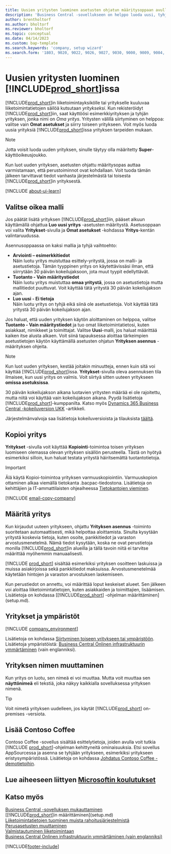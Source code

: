 ```yaml
---
title: Uusien yritysten luominen asetusten ohjatun määritysoppaan avulla
description: 'Business Central -sovellukseen on helppo luoda uusi, tyhjä yritys. Asetusten ohjattu määritysopas antaa tarkkoja ohjeita, ja voit tuoda liiketoimintatiedot.'
author: brentholtorf
ms.author: bholtorf
ms.reviewer: bholtorf
ms.topic: conceptual
ms.date: 04/14/2023
ms.custom: bap-template
ms.search.keywords: 'company, setup wizard'
ms.search.form: '1803, 9020, 9022, 9026, 9027, 9030, 9000, 9009, 9004, 9005, 9024, 9006, 9007, 9010, 9016, 9017'
---
```

# <a name="create-new-companies-in-"></a>Uusien yritysten luominen [!INCLUDE[prod_short](includes/prod_short.md)]issa

[!INCLUDE[prod_short](includes/prod_short.md)]in liiketoimintayksikölle tai yritykselle kuuluvaa liiketoimintatietojen säilöä kutsutaan *yritykseksi*. Kun rekisteröidyt [!INCLUDE[prod_short](includes/prod_short.md)]iin, saat käyttöösi esimerkkiyrityksen ja tyhjän yrityksen, jonka nimi on *Oma yritys*. Yritysten välillä siirtyminen on helppoa: valitse vain **Omat asetukset** ja siirry toiseen yritykseen. Voit myös luoda uusia yrityksiä [!INCLUDE[prod_short](includes/prod_short.md)]issa yrityksen tarpeiden mukaan.  

> [!NOTE]
> Jotta voisit luoda uuden yrityksen, sinulle täytyy olla määritetty **Super**-käyttöoikeusjoukko.

Kun luot uuden yrityksen, asetusten ohjattu määritysopas auttaa varmistamaan, että perustoiminnot ovat kohdallaan. Voit tuoda tämän jälkeen tarvittavat tiedot vanhasta järjestelmästä tai toisesta [!INCLUDE[prod_short](includes/prod_short.md)]in yrityksestä.  

[!INCLUDE [about-ui-learn](includes/about-ui-learn.md)]

## <a name="choose-the-right-template"></a>Valitse oikea malli

Jos päätät lisätä yrityksen [!INCLUDE[prod_short](includes/prod_short.md)]iin, pääset alkuun käyttämällä ohjattua **Luo uusi yritys** -asetusten määritystä. Asetusoppaan voi valita **Yritykset**-sivulla ja **Omat asetukset** -kohdassa **Yritys**-kentän valintaruudussa.  

Asennusoppaassa on kaksi mallia ja tyhjä vaihtoehto:

- **Arviointi – esimerkkitiedot**  
    Näin luotu yritys muistuttaa esittely-yritystä, jossa on malli- ja asetustietoja. Tämän tyyppinen yritys on käytettävissäsi ilman, että siirrytään 30 päivän kokeilujaksoon, jota muut tyypit edellyttävät.  
- **Tuotanto - Vain määritystiedot**  
    Näin luotu yritys muistuttaa **omaa yritystä**, jossa on asetustietoja mutta mallitiedot puuttuvat. Voit käyttää tätä yritystä 30 päivän kokeilujakson ajan.  
- **Luo uusi - Ei tietoja**  
    Näin luotu yritys on tyhjä eikä siinä ole asetustietoja. Voit käyttää tätä yritystä 30 päivän kokeilujakson ajan.  

Jos haluat, että uuden yrityksen käytön aloittaminen on helppoa, valitse **Tuotanto - Vain määritystiedot** ja tuo omat liiketoimintatietosi, kuten asiakkaat, nimikkeet ja toimittajat. Valitse **Uusi**-malli, jos haluat määrittää kaiken itse alusta alkaen. Voit siinä tapauksessa aloittaa tärkeimpien asetustietojen käytön käyttämällä asetusten ohjatun **Yrityksen asennus** -määrityksen ohjeita.  

> [!NOTE]  
> Kun luot uuden yrityksen, kestää joitakin minuutteja, ennen kuin sitä voi käyttää [!INCLUDE[prod_short](includes/prod_short.md)]issa. **Yritykset**-sivulla oleva asennuksen tila ilmaisee, kun uusi yritys on valmis. Voit siirtyä sitten uuteen yritykseen **omissa asetuksissa**.  

30 päivän kokeilujakson aikana luotavien yritysten määrää ei ole rajoitettu, mutta niitä voi käyttää vain kokeilujakson aikana. Pyydä lisätietoja [!INCLUDE[prod_short](includes/prod_short.md)]-kumppanilta. Katso myös [Dynamics 365 Business Central -kokeiluversion UKK](trial-faq.md) -artikkeli.  

Järjestelmänvalvoja saa lisätietoja kokeiluversioista ja tilauksista [täältä](/dynamics365/business-central/dev-itpro/administration/trials-subscriptions).  

## <a name="copy-a-company"></a>Kopioi yritys

**Yritykset** -sivulla voit käyttää **Kopiointi**-toimintoa toisen yrityksen luomiseen olemassa olevan yrityksen sisällön perusteella. Tästä on hyötyä esimerkiksi silloin, kun haluat testata yritystä häiritsemättä tuotantotietoja.

> [!Important]
> Älä käytä Kopioi-toimintoa yrityksen varmuuskopiointiin. Varmuuskopion ottaminen alkaa viemällä tietokanta .bacpac-tiedostona. Lisätietoja on kehittäjien ja IT-ammattilaisten ohjeaiheessa [Tietokantojen vieminen](/dynamics365/business-central/dev-itpro/administration/tenant-admin-center-database-export).

[!INCLUDE [email-copy-company](includes/email-copy-company.md)]

## <a name="set-up-the-company"></a>Määritä yritys

Kun kirjaudut uuteen yritykseen, ohjattu **Yrityksen asennus** -toiminto suoritetaan automaattisesti, mikä helpottaa aloittamista. Sinulta kysytään yritystä koskevia tietoja, kuten osoite, pankkitiedot ja varaston arvostusmenetelmä. Nämä tiedot kysytään, koska ne ovat perustietoja monilla [!INCLUDE[prod_short](includes/prod_short.md)]in alueilla ja tällä tavoin niitä ei tarvitse määrittää myöhemmin manuaalisesti.  

[!INCLUDE [prod_short](includes/prod_short.md)] sisältää esimerkiksi yrityksen osoitteen laskuissa ja muissa asiakirjoissa sekä pankkitiedot maksuissa. Arvostusmenetelmää käytetään hintojen ja varaston arvostuksen laskemiseen.  

Kun perustiedot on annettu, voi määrittää loput keskeiset alueet. Sen jälkeen voi aloittaa liiketoimintatietojen, kuten asiakkaiden ja toimittajien, lisäämisen. Lisätietoja on kohdassa [[!INCLUDE[prod_short](includes/prod_short.md)] -ohjelman määrittäminen](setup.md).  

## <a name="companies-and-environments"></a>Yritykset ja ympäristöt

[!INCLUDE [company_environment](includes/company_environment.md)]

Lisätietoja on kohdassa [Siirtyminen toiseen yritykseen tai ympäristöön](ui-organization-switch.md). Lisätietoja ympäristöistä: [Business Central Onlinen infrastruktuurin ymmärtäminen](/dynamics365/business-central/dev-itpro/administration/tenant-environment-topology) (vain englanniksi).  

## <a name="changing-a-companys-name"></a>Yrityksen nimen muuttaminen

Kun yritys on luotu, sen nimeä ei voi muuttaa. Mutta voit muuttaa sen **näyttönimeä** eli tekstiä, joka näkyy kaikkialla sovelluksessa yrityksen nimenä.  

> [!TIP]
> Voit nimetä yrityksen uudelleen, jos käytät [!INCLUDE[prod_short](includes/prod_short.md)] on-premises -versiota.

## <a name="add-contoso-coffee"></a>Lisää Contoso Coffee

Contoso Coffee -sovellus sisältää esittelytietoja, joiden avulla voit tutkia [!INCLUDE [prod_short](includes/prod_short.md)]-ohjelman kehittyneitä ominaisuuksia. Etsi sovellus AppSourcessa ja asenna se tyhjään yritykseen, esimerkiksi yritykseen eristysympäristössä. Lisätietoja on kohdassa [Johdatus Contoso Coffee -demotietoihin](contoso-coffee/contoso-coffee-intro.md).  

## <a name="see-related-microsoft-training"></a>Lue aiheeseen liittyen [Microsoftin koulutukset](/training/modules/create-new-companies-dynamics-365-business-central/)

## <a name="see-also"></a>Katso myös

[Business Central -sovelluksen mukauttaminen](ui-customizing-overview.md)  
[[!INCLUDE[prod_short](includes/prod_short.md)]in määrittäminen](setup.md)  
[Liiketoimintatietojen tuominen muista rahoitusjärjestelmistä](across-import-data-configuration-packages.md)  
[Perusasetusten muuttaminen](ui-change-basic-settings.md)  
[Valmistautuminen liiketoimintaan](ui-get-ready-business.md)  
[Business Central Onlinen infrastruktuurin ymmärtäminen (vain englanniksi)](/dynamics365/business-central/dev-itpro/administration/tenant-environment-topology)  


[!INCLUDE[footer-include](includes/footer-banner.md)]
